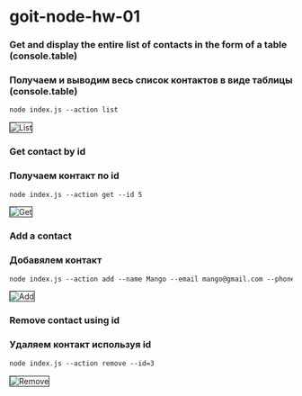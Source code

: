 # goit-node-hw-01

### Get and display the entire list of contacts in the form of a table (console.table)
### Получаем и выводим весь список контактов в виде таблицы (console.table)

```diff
node index.js --action list
```

<img src="https://i.ibb.co/5s4KYdN/1.jpg" alt="List" border="1" />

### Get contact by id
### Получаем контакт по id
```diff
node index.js --action get --id 5
```

<img src="https://i.ibb.co/3drZc48/2.jpg" alt="Get" border="1" />

### Add a contact
### Добавялем контакт
```diff
node index.js --action add --name Mango --email mango@gmail.com --phone 322-22-22
```

<img src="https://i.ibb.co/t8jtXLC/3.jpg" alt="Add" border="1" />

### Remove contact using id
### Удаляем контакт используя id
```diff
node index.js --action remove --id=3
```

<img src="https://i.ibb.co/GTXpf9g/4.jpg" alt="Remove" border="1" />
